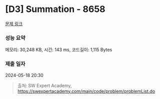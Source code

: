 # [D3] Summation - 8658 

[문제 링크](https://swexpertacademy.com/main/code/problem/problemDetail.do?contestProbId=AW1lwyh6WPwDFARC) 

### 성능 요약

메모리: 30,248 KB, 시간: 143 ms, 코드길이: 1,115 Bytes

### 제출 일자

2024-05-18 20:30



> 출처: SW Expert Academy, https://swexpertacademy.com/main/code/problem/problemList.do